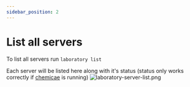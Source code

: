 ```yaml
---
sidebar_position: 2
---
```


# List all servers

To list all servers run `laboratory list`

Each server will be listed here along with it's status (status only works correctly if [chemicae](#) is running)
![laboratory-server-list.png](/img/docs/laboratory-server-list.png)